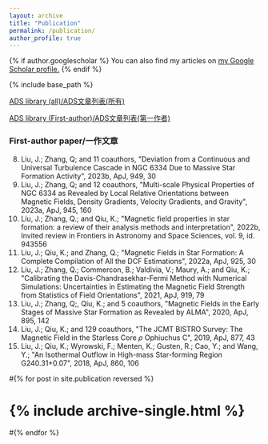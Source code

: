 ```yaml
---
layout: archive
title: "Publication"
permalink: /publication/
author_profile: true
---
```


{% if author.googlescholar %}
  You can also find my articles on <u><a href="{{author.googlescholar}}">my Google Scholar profile</a>.</u>
{% endif %}

{% include base_path %}

[ADS library (all)/ADS文章列表(所有)](https://ui.adsabs.harvard.edu/public-libraries/NMQGgqroSeurMcPVsgLiqQ)

[ADS library (First-author)/ADS文章列表(第一作者)](https://ui.adsabs.harvard.edu/public-libraries/BHaOyBG7Q-C6tUacIfbv3Q)

### First-author paper/一作文章
8) Liu, J.; Zhang, Q; and 11 coauthors, "Deviation from a Continuous and Universal Turbulence Cascade in NGC 6334 Due to Massive Star Formation Activity", 2023b, ApJ, 949, 30
7) Liu, J.; Zhang, Q; and 12 coauthors, "Multi-scale Physical Properties of NGC 6334 as Revealed by Local Relative Orientations between Magnetic Fields, Density Gradients, Velocity Gradients, and Gravity", 2023a, ApJ, 945, 160
6) Liu, J.; Zhang, Q.; and Qiu, K.; "Magnetic field properties in star formation: a review of their analysis methods and interpretation", 2022b, Invited review in Frontiers in Astronomy and Space Sciences, vol. 9, id. 943556
5) Liu, J.; Qiu, K.; and Zhang, Q.; "Magnetic Fields in Star Formation: A Complete Compilation of All the DCF Estimations", 2022a, ApJ, 925, 30
4) Liu, J.; Zhang, Q.; Commercon, B.; Valdivia, V.; Maury, A.; and Qiu, K.; "Calibrating the Davis-Chandrasekhar-Fermi Method with Numerical Simulations: Uncertainties in Estimating the Magnetic Field Strength from Statistics of Field Orientations", 2021, ApJ, 919, 79
3) Liu, J.; Zhang, Q;, Qiu, K.; and 5 coauthors, "Magnetic Fields in the Early Stages of Massive Star Formation as Revealed by ALMA", 2020, ApJ, 895, 142
2) Liu, J.; Qiu, K.; and 129 coauthors, "The JCMT BISTRO Survey: The Magnetic Field in the Starless Core $\rho$ Ophiuchus C", 2019, ApJ, 877, 43
1) Liu, J.; Qiu, K.; Wyrowski, F.; Menten, K.; Gusten, R.; Cao, Y.; and Wang, Y.; "An Isothermal Outflow in High-mass Star-forming Region G240.31+0.07", 2018, ApJ, 860, 106


#{% for post in site.publication reversed %}
#  {% include archive-single.html %}
#{% endfor %}
